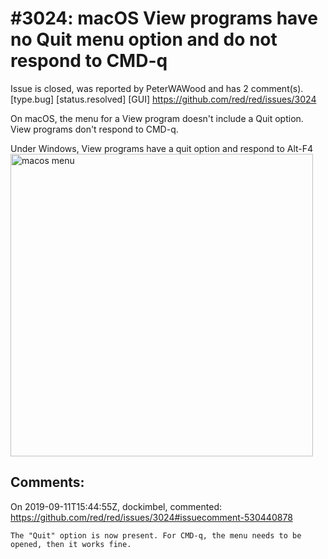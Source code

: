 
#3024: macOS View programs have no Quit menu option and do not respond to CMD-q
================================================================================
Issue is closed, was reported by PeterWAWood and has 2 comment(s).
[type.bug] [status.resolved] [GUI]
<https://github.com/red/red/issues/3024>

On macOS, the menu for a View program doesn't include a Quit option. View programs don't respond to CMD-q.

Under Windows, View programs have a quit option and respond to Alt-F4
<img width="484" alt="macos menu" src="https://user-images.githubusercontent.com/697434/30245092-b8c69ace-9601-11e7-8a95-3f8d32c37295.png">



Comments:
--------------------------------------------------------------------------------

On 2019-09-11T15:44:55Z, dockimbel, commented:
<https://github.com/red/red/issues/3024#issuecomment-530440878>

    The "Quit" option is now present. For CMD-q, the menu needs to be opened, then it works fine.

